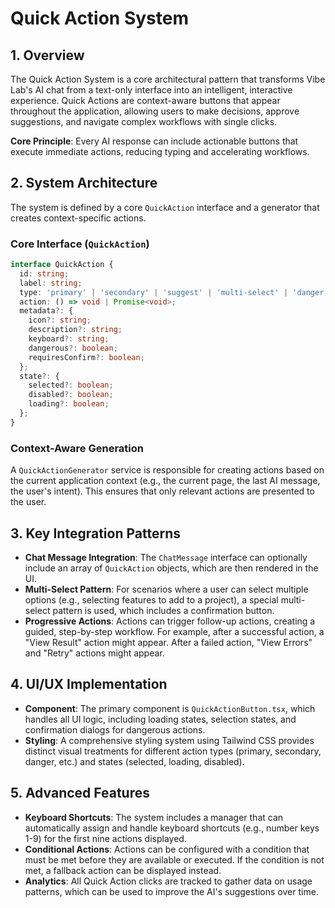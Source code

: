 # Quick Action System

## 1. Overview

The Quick Action System is a core architectural pattern that transforms Vibe Lab's AI chat from a text-only interface into an intelligent, interactive experience. Quick Actions are context-aware buttons that appear throughout the application, allowing users to make decisions, approve suggestions, and navigate complex workflows with single clicks.

**Core Principle**: Every AI response can include actionable buttons that execute immediate actions, reducing typing and accelerating workflows.

## 2. System Architecture

The system is defined by a core `QuickAction` interface and a generator that creates context-specific actions.

### Core Interface (`QuickAction`)
```typescript
interface QuickAction {
  id: string;
  label: string;
  type: 'primary' | 'secondary' | 'suggest' | 'multi-select' | 'danger' | 'info' | 'warning';
  action: () => void | Promise<void>;
  metadata?: {
    icon?: string;
    description?: string;
    keyboard?: string;
    dangerous?: boolean;
    requiresConfirm?: boolean;
  };
  state?: {
    selected?: boolean;
    disabled?: boolean;
    loading?: boolean;
  };
}
```

### Context-Aware Generation
A `QuickActionGenerator` service is responsible for creating actions based on the current application context (e.g., the current page, the last AI message, the user's intent). This ensures that only relevant actions are presented to the user.

## 3. Key Integration Patterns

*   **Chat Message Integration**: The `ChatMessage` interface can optionally include an array of `QuickAction` objects, which are then rendered in the UI.
*   **Multi-Select Pattern**: For scenarios where a user can select multiple options (e.g., selecting features to add to a project), a special multi-select pattern is used, which includes a confirmation button.
*   **Progressive Actions**: Actions can trigger follow-up actions, creating a guided, step-by-step workflow. For example, after a successful action, a "View Result" action might appear. After a failed action, "View Errors" and "Retry" actions might appear.

## 4. UI/UX Implementation

*   **Component**: The primary component is `QuickActionButton.tsx`, which handles all UI logic, including loading states, selection states, and confirmation dialogs for dangerous actions.
*   **Styling**: A comprehensive styling system using Tailwind CSS provides distinct visual treatments for different action types (primary, secondary, danger, etc.) and states (selected, loading, disabled).

## 5. Advanced Features

*   **Keyboard Shortcuts**: The system includes a manager that can automatically assign and handle keyboard shortcuts (e.g., number keys 1-9) for the first nine actions displayed.
*   **Conditional Actions**: Actions can be configured with a condition that must be met before they are available or executed. If the condition is not met, a fallback action can be displayed instead.
*   **Analytics**: All Quick Action clicks are tracked to gather data on usage patterns, which can be used to improve the AI's suggestions over time.

